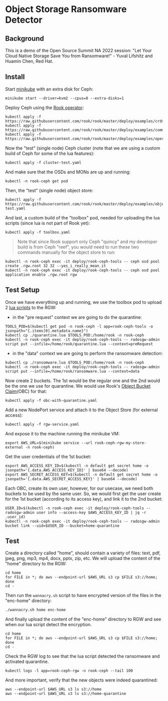 # Object Storage Ransomware Detector

## Background

This is a demo of the Open Source Summit NA 2022 session: "Let Your Cloud Native Storage Save You from Ransomware!" - Yuval Lifshitz and Huamin Chen, Red Hat.

## Install

Start [minikube](https://minikube.sigs.k8s.io/docs/start/) with an extra disk for Ceph:

```console
minikube start --driver=kvm2 --cpus=8 --extra-disks=1
```

Deploy Ceph using the [Rook operator](https://rook.io/docs/rook/v1.9/Getting-Started/quickstart/):

```console
kubectl apply -f https://raw.githubusercontent.com/rook/rook/master/deploy/examples/crds.yaml
kubectl apply -f https://raw.githubusercontent.com/rook/rook/master/deploy/examples/common.yaml
kubectl apply -f https://raw.githubusercontent.com/rook/rook/master/deploy/examples/operator.yaml
```

Now the "test" (single node) Ceph cluster (note that we are using a custom build of Ceph for some of the lua features):

```console
kubectl apply -f cluster-test.yaml
```

And make sure that the OSDs and MONs are up and running:

```console
kubectl -n rook-ceph get pod
```

Then, the "test" (single node) object store:

```console
kubectl apply -f https://raw.githubusercontent.com/rook/rook/master/deploy/examples/object-test.yaml
```

And last, a custom build of the "toolbox" pod, needed for uploading the lua scripts (since lua is not part of Rook yet):

```console
kubectl apply -f toolbox.yaml
```

> Note that since Rook support only Ceph "quincy" and my developer build is from Ceph "reef", you would need to run these two commands manually for the object store to run:
``` console
kubectl -n rook-ceph exec -it deploy/rook-ceph-tools -- ceph osd pool create .rgw.root 32 32 --yes_i_really_mean_it
kubectl -n rook-ceph exec -it deploy/rook-ceph-tools -- ceph osd pool application enable .rgw.root rgw
```

## Test Setup

Once we have everything up and running, we use the toolbox pod to upload 2 [lua scripts](https://docs.ceph.com/en/latest/radosgw/lua-scripting/) to the RGW:

* in the "pre request" context we are going to do the quarantine:

```console
TOOLS_POD=$(kubectl get pod -n rook-ceph -l app=rook-ceph-tools -o jsonpath="{.items[0].metadata.name}")
kubectl cp ./quarantine.lua $TOOLS_POD:/home/rook -n rook-ceph
kubectl -n rook-ceph exec -it deploy/rook-ceph-tools -- radosgw-admin script put --infile=/home/rook/quarantine.lua --context=preRequest
```

* in the "data" context we are going to perform the ransomware detection:

```console
kubectl cp ./ransomware.lua $TOOLS_POD:/home/rook -n rook-ceph
kubectl -n rook-ceph exec -it deploy/rook-ceph-tools -- radosgw-admin script put --infile=/home/rook/ransomware.lua --context=data
```

Now create 2 buckets. The 1st would be the regular one and the 2nd would be the one we use for quarantine.
We would use Rook's [Object Bucket Claim](https://rook.io/docs/rook/v1.9/ceph-object-bucket-claim.html)(OBC) for that:

```console
kubectl apply -f obc-with-quarantine.yaml
```

Add a new NodePort service and attach it to the Object Store (for external access):

```console
kubectl apply -f rgw-service.yaml
```

And expose it to the machine running the minikube VM:

```console
export AWS_URL=$(minikube service --url rook-ceph-rgw-my-store-external -n rook-ceph)
```

Get the user credentials of the 1st bucket:

```console
export AWS_ACCESS_KEY_ID=$(kubectl -n default get secret home -o jsonpath='{.data.AWS_ACCESS_KEY_ID}' | base64 --decode)
export AWS_SECRET_ACCESS_KEY=$(kubectl -n default get secret home -o jsonpath='{.data.AWS_SECRET_ACCESS_KEY}' | base64 --decode)
```

Each OBC, create its own user, however, for our usecase, we need both buckets to be used by the same user.
So, we would first get the user create for the 1st bucket (according to its access key), and link it to the 2nd bucket:

```console
USER_ID=$(kubectl -n rook-ceph exec -it deploy/rook-ceph-tools -- radosgw-admin user info --access-key $AWS_ACCESS_KEY_ID | jq -r .user_id)
kubectl -n rook-ceph exec -it deploy/rook-ceph-tools -- radosgw-admin bucket link --uid=$USER_ID --bucket=home-quarantine
```

## Test

Create a directory called "home", should contain a variety of files: text, pdf, jpeg, png, mp3, mp4, docx, pptx, zip, etc.
We will upload the content of the "home" directory to the RGW:

```console
cd home
for FILE in *; do aws --endpoint-url $AWS_URL s3 cp $FILE s3://home; done
cd -
```

Then run the `wannacry.sh` script to have encrypted version of the files in the "enc-home" directory:

```console
./wannacry.sh home enc-home
```

And finally upload the content of the "enc-home" directory to RGW and see when our lua script detect the encryption.

```console
cd home
for FILE in *; do aws --endpoint-url $AWS_URL s3 cp $FILE s3://home; done
cd -
```

Check the RGW log to see that the lua script detected the ransomware and activated quarantine.

```console
kubectl logs -l app=rook-ceph-rgw -n rook-ceph --tail 100
```

And more important, verify that the new objects were indeed quarantined:

```console
aws --endpoint-url $AWS_URL s3 ls s3://home
aws --endpoint-url $AWS_URL s3 ls s3://home-quarantine
```

